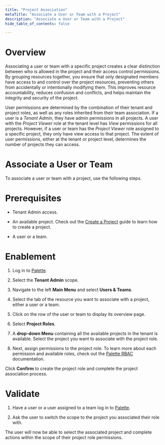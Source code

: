```yaml
---
title: "Project Association"
metaTitle: "Associate a User or Team with a Project"
description: "Associate a User or Team with a Project"
hide_table_of_contents: false

---
```


# Overview

Associating a user or team with a specific project creates a clear distinction between who is allowed in the project and their access control permissions. By grouping resources together, you ensure that only designated members have access to and control over the project resources, preventing others from accidentally or intentionally modifying them. This improves resource accountability, reduces confusion and conflicts, and helps maintain the integrity and security of the project.

User permissions are determined by the combination of their tenant and project roles, as well as any roles inherited from their team association. If a user is a *Tenant Admin*, they have admin permissions in all projects. A user with the *Project Viewer* role at the tenant level has *View* permissions for all projects. However, if a user or team has the *Project Viewer* role assigned to a specific project, they only have view access to that project. The extent of user permissions, either at the tenant or project level, determines the number of projects they can access.

# Associate a User or Team

To associate a user or team with a project, use the following steps.

# Prerequisites

* Tenant Admin access.

* An available project. Check out the [Create a Project](/projects#createaproject) guide to learn how to create a project.

* A user or a team.

# Enablement

1. Log in to [Palette](https://console.spectrocloud.com).


2. Select the **Tenant Admin** scope.


3. Navigate to the left **Main Menu** and select **Users & Teams**.


4. Select the tab of the resource you want to associate with a project, either a user or a team.


5. Click on the row of the user or team to display its overview page.


6. Select **Project Roles**.


7. A **drop-down Menu** containing all the available projects in the tenant is available. Select the project you want to associate with the project role.


8.  Next, assign permissions to the project role. To learn more about each permission and available roles, check out the [Palette RBAC](/user-management/palette-rbac) documentation.


Click **Confirm** to create the project role and complete the project association process.


# Validate 

1. Have a user or a user assigned to a team log in to [Palette](https://console.spectrocloud.com).

2. Ask the user to switch the scope to the project you associated their role with.

The user will now be able to select the associated project and complete actions within the scope of their project role permissions. 


<br />
